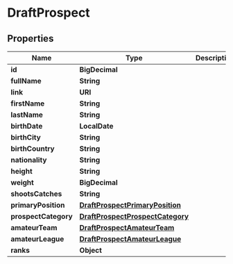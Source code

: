 

# DraftProspect


## Properties

| Name | Type | Description | Notes |
|------------ | ------------- | ------------- | -------------|
|**id** | **BigDecimal** |  |  [optional] |
|**fullName** | **String** |  |  [optional] |
|**link** | **URI** |  |  [optional] |
|**firstName** | **String** |  |  [optional] |
|**lastName** | **String** |  |  [optional] |
|**birthDate** | **LocalDate** |  |  [optional] |
|**birthCity** | **String** |  |  [optional] |
|**birthCountry** | **String** |  |  [optional] |
|**nationality** | **String** |  |  [optional] |
|**height** | **String** |  |  [optional] |
|**weight** | **BigDecimal** |  |  [optional] |
|**shootsCatches** | **String** |  |  [optional] |
|**primaryPosition** | [**DraftProspectPrimaryPosition**](DraftProspectPrimaryPosition.md) |  |  [optional] |
|**prospectCategory** | [**DraftProspectProspectCategory**](DraftProspectProspectCategory.md) |  |  [optional] |
|**amateurTeam** | [**DraftProspectAmateurTeam**](DraftProspectAmateurTeam.md) |  |  [optional] |
|**amateurLeague** | [**DraftProspectAmateurLeague**](DraftProspectAmateurLeague.md) |  |  [optional] |
|**ranks** | **Object** |  |  [optional] |



